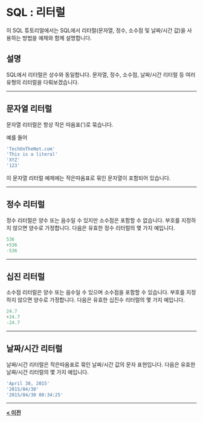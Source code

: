 # SQL : 리터럴

이 SQL 튜토리얼에서는 SQL에서 리터럴(문자열, 정수, 소수점 및 날짜/시간 값)을 사용하는 방법을 예제와 함께 설명합니다.

## 설명
SQL에서 리터럴은 상수와 동일합니다. 문자열, 정수, 소수점, 날짜/시간 리터럴 등 여러 유형의 리터럴을 다뤄보겠습니다.

---
## 문자열 리터럴
문자열 리터럴은 항상 작은 따옴표(')로 묶습니다.

예를 들어
```SQL
'TechOnTheNet.com'
'This is a literal'
'XYZ'
'123'
```
이 문자열 리터럴 예제에는 작은따옴표로 묶인 문자열이 포함되어 있습니다.

---
## 정수 리터럴
정수 리터럴은 양수 또는 음수일 수 있지만 소수점은 포함할 수 없습니다. 부호를 지정하지 않으면 양수로 가정합니다. 다음은 유효한 정수 리터럴의 몇 가지 예입니다.
```SQL
536
+536
-536
```

---
## 십진 리터럴
소수점 리터럴은 양수 또는 음수일 수 있으며 소수점을 포함할 수 있습니다. 부호를 지정하지 않으면 양수로 가정합니다. 다음은 유효한 십진수 리터럴의 몇 가지 예입니다.
```SQL
24.7
+24.7
-24.7
```

---
## 날짜/시간 리터럴
날짜/시간 리터럴은 작은따옴표로 묶인 날짜/시간 값의 문자 표현입니다. 다음은 유효한 날짜/시간 리터럴의 몇 가지 예입니다.
```SQL
'April 30, 2015'
'2015/04/30'
'2015/04/30 08:34:25'
```

---
**[< 이전](Comments.md)**